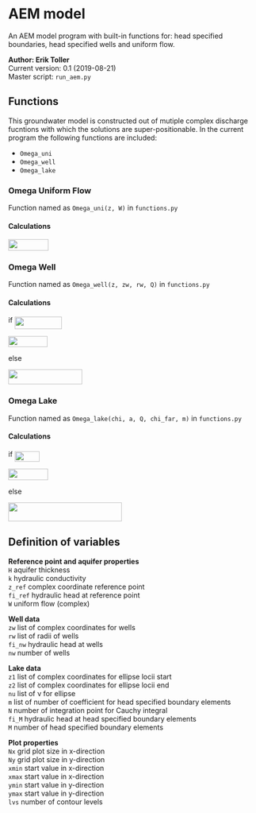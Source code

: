 # AEM model
An AEM model program with built-in functions for: head specified boundaries, head specified wells and uniform flow.

**Author: Erik Toller**  
Current version: 0.1 (2019-08-21)  
Master script: `run_aem.py`

## Functions
This groundwater model is constructed out of mutiple complex discharge fucntions with which the solutions are super-positionable. In the current program the following functions are included:
- `Omega_uni`
- `Omega_well`
- `Omega_lake`

### Omega Uniform Flow
Function named as `Omega_uni(z, W)` in `functions.py`

#### Calculations
<img src="/tex/08c04de91cdce60f5e68be561db33bd5.svg?invert_in_darkmode&sanitize=true" align=middle width=81.42799334999998pt height=22.465723500000017pt/>

### Omega Well
Function named as `Omega_well(z, zw, rw, Q)` in `functions.py`

#### Calculations
if <img src="/tex/074746e0e5a47c594ef363aed64574c6.svg?invert_in_darkmode&sanitize=true" align=middle width=95.03039699999998pt height=24.65753399999998pt/>  

<img src="/tex/edb2f5dceb7043b2f9f302310ab517f5.svg?invert_in_darkmode&sanitize=true" align=middle width=79.29816344999999pt height=22.465723500000017pt/>  

else  

<img src="/tex/0e874dbb95e888192231b27293774abc.svg?invert_in_darkmode&sanitize=true" align=middle width=148.52173049999996pt height=30.392597399999985pt/>

### Omega Lake
Function named as `Omega_lake(chi, a, Q, chi_far, m)` in `functions.py`

#### Calculations
if <img src="/tex/71acaaa86f32d6fbb06d7e20fc052bb8.svg?invert_in_darkmode&sanitize=true" align=middle width=50.707529399999984pt height=21.18721440000001pt/>  

<img src="/tex/3d817b6781989b088a3dde0759b36703.svg?invert_in_darkmode&sanitize=true" align=middle width=79.65150599999998pt height=22.465723500000017pt/>  

else  

<img src="/tex/591ba78622551645e1d1bcdf6e0b2e4f.svg?invert_in_darkmode&sanitize=true" align=middle width=229.015512pt height=37.80850590000001pt/>

## Definition of variables
**Reference point and aquifer properties**  
`H` aquifer thickness  
`k` hydraulic conductivity  
`z_ref` complex coordinate reference point  
`fi_ref` hydraulic head at reference point  
`W` uniform flow (complex)  

**Well data**  
`zw` list of complex coordinates for wells  
`rw` list of radii of wells  
`fi_nw` hydraulic head at wells  
`nw` number of wells  

**Lake data**  
`z1` list of complex coordinates for ellipse locii start  
`z2` list of complex coordinates for ellipse locii end  
`nu` list of &nu; for ellipse  
`m` list of number of coefficient for head specified boundary elements  
`N` number of integration point for Cauchy integral  
`fi_M` hydraulic head at head specified boundary elements  
`M` number of head specified boundary elements  

**Plot properties**  
`Nx` grid plot size in x-direction  
`Ny` grid plot size in y-direction  
`xmin` start value in x-direction  
`xmax` start value in x-direction  
`ymin` start value in y-direction  
`ymax` start value in y-direction  
`lvs` number of contour levels  
